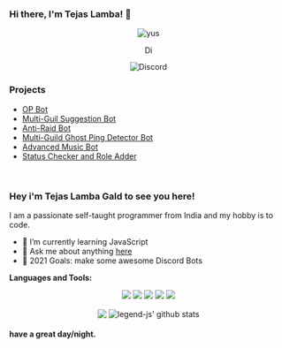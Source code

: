### Hi there, I'm Tejas Lamba! 👋
<p align="center"> <img src="https://komarev.com/ghpvc/?username=TajuModding" alt="yus" /> </p>
<p align='center'> <a href="https://discord.gg/Tccx7F7mMj">
  <img align="center" alt="Discord Server" width="16px" src="https://cdn.jsdelivr.net/npm/simple-icons@v3/icons/discord.svg" />
</a> </p>

<p align="center"> <img src="https://discord.c99.nl/widget/theme-3/502406420453654529.png" alt="Discord" /> </p>

### Projects
 - [OP Bot](https://op.tejas1794.repl.co/)
 - [Multi-Guil Suggestion Bot](https://github.com/TeamRainbowDevs/Suggestion-Bot)
 - [Anti-Raid Bot](https://github.com/TeamRainbowDevs/antiraid-discord)
 - [Multi-Guild Ghost Ping Detector Bot](https://github.com/TeamRainbowDevs/Ghost-ping-detector-bot)
 - [Advanced Music Bot](https://github.com/TeamRainbowDevs/advanced-music-bot)
 - [Status Checker and Role Adder](https://github.com/TeamRainbowDevs/discord-status-checker-and-role-adder)




 
<br />

### Hey i'm Tejas Lamba Gald to see you here! &nbsp;

I am a passionate self-taught programmer from India and my hobby is to code.
 - 🌱 I’m currently learning JavaScript
- 💬 Ask me about anything [here](https://discord.gg/Tccx7F7mMj)
- 🥅 2021 Goals: make some awesome Discord Bots

**Languages and Tools:** &nbsp;
<p align="center">
<img src="https://img.shields.io/badge/Node.JS-black?style=for-the-badge&logo=node.js" />
<img src="https://img.shields.io/badge/-HTML5-black?style=for-the-badge&logo=HTML5" />
<img src="https://img.shields.io/badge/CSS-black?style=for-the-badge&logo=css3&logoColor=#1572B6" />
<img src="https://img.shields.io/badge/Javascript-black?style=for-the-badge&logo=javascript" />
<img src="https://img.shields.io/badge/Font%20Awesome-black?style=for-the-badge&logo=Font%20Awesome" />
</p>
 

<p align="center">
  <img align="center" src="https://github-readme-stats.vercel.app/api/top-langs/?username=TajuModding&show_icons=true&layout=compact&hide_border=true&theme=dark" />
  <img align="center" src="https://github-readme-stats.vercel.app/api?username=TajuModding&show_icons=true&theme=dark&line_height=21" alt="legend-js' github stats"/>
 
 

#### have a great day/night.
